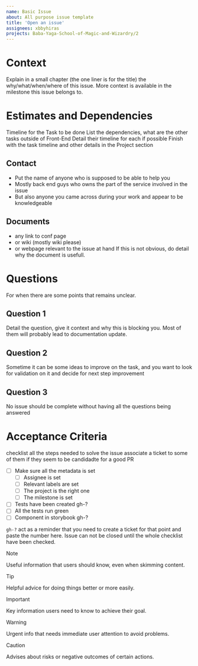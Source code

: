 ```yaml
---
name: Basic Issue
about: All purpose issue template
title: 'Open an issue'
assignees: xbbyhiras
projects: Baba-Yaga-School-of-Magic-and-Wizardry/2
---
```


# Context

Explain in a small chapter (the one liner is for the title) the why/what/when/where of this issue.
More context is available in the milestone this issue belongs to.

# Estimates and Dependencies

Timeline for the Task to be done
List the dependencies, what are the other tasks outside of Front-End
Detail their timeline for each if possible
Finish with the task timeline and other details in the Project section

## Contact

- Put the name of anyone who is supposed to be able to help you
- Mostly back end guys who owns the part of the service involved in the issue
- But also anyone you came across during your work and appear to be knowledgeable

## Documents

- any link to conf page
- or wiki (mostly wiki please)
- or webpage relevant to the issue at hand
  If this is not obvious, do detail why the document is usefull.

# Questions

For when there are some points that remains unclear.

## Question 1

Detail the question, give it context and why this is blocking you.
Most of them will probably lead to documentation update.

## Question 2

Sometime it can be some ideas to improve on the task, and you want
to look for validation on it and decide for next step improvement

## Question 3

No issue should be complete without having all the questions being answered

# Acceptance Criteria

checklist all the steps needed to solve the issue
associate a ticket to some of them if they seem to be candidadte for a good PR

- [ ] Make sure all the metadata is set
  - [ ] Assignee is set
  - [ ] Relevant labels are set
  - [ ] The project is the right one
  - [ ] The milestone is set
- [ ] Tests have been created gh-?
- [ ] All the tests run green
- [ ] Component in storybook gh-?

`gh-?` act as a reminder that you need to create a ticket for that point and paste the number here.
Issue can not be closed until the whole checklist have been checked.

> [!NOTE]
> Useful information that users should know, even when skimming content.

> [!TIP]
> Helpful advice for doing things better or more easily.

> [!IMPORTANT]
> Key information users need to know to achieve their goal.

> [!WARNING]
> Urgent info that needs immediate user attention to avoid problems.

> [!CAUTION]
> Advises about risks or negative outcomes of certain actions.
